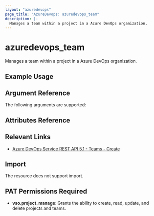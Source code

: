 ```yaml
---
layout: "azuredevops"
page_title: "AzureDevops: azuredevops_team"
description: |-
  Manages a team within a project in a Azure DevOps organization.
---
```


# azuredevops_team

Manages a team within a project in a Azure DevOps organization.

## Example Usage

## Argument Reference

The following arguments are supported:

## Attributes Reference

## Relevant Links

- [Azure DevOps Service REST API 5.1 - Teams - Create](https://docs.microsoft.com/en-us/rest/api/azure/devops/core/teams/create?view=azure-devops-rest-5.1)

## Import

The resource does not support import.

## PAT Permissions Required

- **vso.project_manage**:	Grants the ability to create, read, update, and delete projects and teams. 
